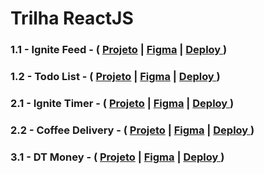 # Trilha ReactJS

<h3>1.1 - Ignite Feed - 
  ( 
    <a href="./ignite-feed/"> Projeto</a>
    | 
    <a href="https://www.figma.com/community/file/1113573231685349036" target="_blank"> Figma</a>
    |
    <a href="https://ignite-feed-flax-mu.vercel.app" target="_blank"> Deploy </a>
  )
</h3>
<h3>1.2 - Todo List - 
  ( 
    <a href="./todo-list/"> Projeto</a>
    | 
    <a href="https://www.figma.com/community/file/1367520320393838157" target="_blank"> Figma</a>
    |
    <a href="https://todo-list-delta-teal.vercel.app" target="_blank"> Deploy </a>
  )
</h3>

<h3>2.1 - Ignite Timer - 
  ( 
    <a href="./ignite-timer/"> Projeto</a>
    | 
    <a href="https://www.figma.com/community/file/1127351821076435124" target="_blank"> Figma</a>
    |
    <a href="https://ignite-timer-psi-brown.vercel.app" target="_blank"> Deploy </a>
  )
</h3>

<h3>2.2 - Coffee Delivery - 
  ( 
    <a href="./coffee-delivery/"> Projeto</a>
    | 
    <a href="https://www.figma.com/community/file/1367562742660395633" target="_blank"> Figma</a>
    |
    <a href="https://coffee-delivery-dun-gamma.vercel.app" target="_blank"> Deploy </a>
  )
</h3>

<h3>3.1 - DT Money - 
  ( 
    <a href="./dt-money/"> Projeto</a>
    | 
    <a href="https://www.figma.com/community/file/1138814493269096792" target="_blank"> Figma</a>
    |
    <a href="https://dt-money-three-rust.vercel.app" target="_blank"> Deploy </a>
  )
</h3>
